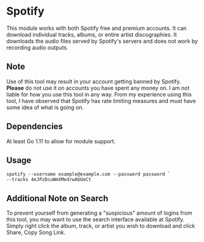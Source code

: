 # Spotify

This module works with both Spotify free and premium accounts. It can download
individual tracks, albums, or entire artist discographies. It downloads the
audio files served by Spotify's servers and does not work by recording audio
outputs.

## Note

Use of this tool may result in your account getting banned by Spotify.
**Please** do not use it on accounts you have spent any money on. I am not
liable for how you use this tool in any way. From my experience using this
tool, I have observed that Spotify has rate limiting measures and must have
some idea of what is going on. 

## Dependencies

At least Go 1.11 to allow for module support.

## Usage

~~~
spotify --username example@example.com --password password `
--tracks 4eJPzDcuWmXMedrwAbUeCt
~~~

## Additional Note on Search

To prevent yourself from generating a "suspicious" amount of logins from this
tool, you may want to use the search interface available at Spotify. Simply
right click the album, track, or artist you wish to download and click Share,
Copy Song Link.
